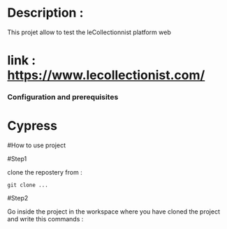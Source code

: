 # Description :

This projet allow to test the leCollectionnist platform web 

# link : https://www.lecollectionist.com/

### Configuration and prerequisites ###

 # Cypress #

 

 


#How to use project

#Step1

clone the repostery from :

	git clone ...
	
#Step2

Go inside the project in the workspace where you have cloned the project and write this commands :
   
 

